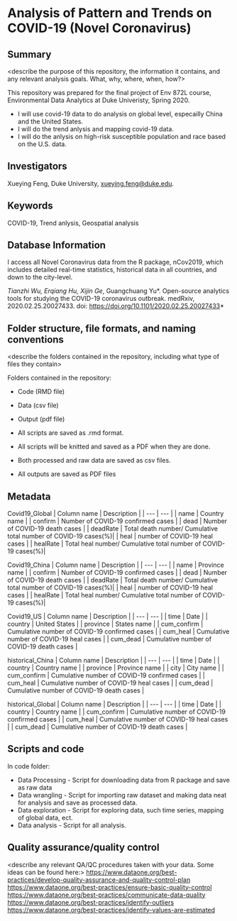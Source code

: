 # Analysis of Pattern and Trends on COVID-19 (Novel Coronavirus)

## Summary

<describe the purpose of this repository, the information it contains, and any relevant analysis goals. What, why, where, when, how?>

This repository was prepared for the final project of Env 872L course, Environmental Data Analytics at Duke Univeristy, Spring 2020.

* I will use covid-19 data to do analysis on global level, especailly China and the United States. 
* I will do the trend anlysis and mapping covid-19 data. 
* I will do the anlysis on high-risk susceptible population and race based on the U.S. data.

## Investigators

Xueying Feng, Duke University, xueying.feng@duke.edu.

## Keywords

COVID-19, Trend anlysis, Geospatial analysis

## Database Information

I access all Novel Coronavirus data from the R package, nCov2019, which includes detailed real-time statistics, historical data in all countries, and down to the city-level.

*Tianzhi Wu, Erqiang Hu, Xijin Ge*, Guangchuang Yu*. Open-source analytics tools for studying the COVID-19 coronavirus outbreak. medRxiv, 2020.02.25.20027433. doi: https://doi.org/10.1101/2020.02.25.20027433*

## Folder structure, file formats, and naming conventions 

<describe the folders contained in the repository, including what type of files they contain>

<describe the formats of files for the various purposes contained in the repository>

<describe your file naming conventions>

Folders contained in the repository:
* Code (RMD file)
* Data (csv file)
* Output (pdf file)

* All scripts are saved as .rmd format. 
* All scripts will be knitted and saved as a PDF when they are done.
* Both processed and raw data are saved as csv files.
* All outputs are saved as PDF files

## Metadata
Covid19_Global
| Column name | Description |
| --- | --- |
| name | Country name |
| confirm | Number of COVID-19 confirmed cases |
| dead | Number of COVID-19 death cases |
| deadRate | Total death number/ Cumulative total number of COVID-19 cases(%)|
| heal | number of COVID-19 heal cases |
| healRate | Total heal number/ Cumulative total number of COVID-19 cases(%)|


Covid19_China
| Column name | Description |
| --- | --- |
| name | Province name |
| confirm | Number of COVID-19 confirmed cases |
| dead | Number of COVID-19 death cases |
| deadRate | Total death number/ Cumulative total number of COVID-19 cases(%)|
| heal | number of COVID-19 heal cases |
| healRate | Total heal number/ Cumulative total number of COVID-19 cases(%)|


Covid19_US
| Column name | Description |
| --- | --- |
| time | Date |
| country | United States |
| province | States name |
| cum_confirm | Cumulative number of COVID-19 confirmed cases  |
| cum_heal | Cumulative number of COVID-19 heal cases |
| cum_dead | Cumulative number of COVID-19 death cases |


historical_China
| Column name | Description |
| --- | --- |
| time | Date |
| country | Country name |
| province | Province name |
| city | City name |
| cum_confirm | Cumulative number of COVID-19 confirmed cases  |
| cum_heal | Cumulative number of COVID-19 heal cases |
| cum_dead | Cumulative number of COVID-19 death cases |

historical_Global
| Column name | Description |
| --- | --- |
| time | Date |
| country | Country name |
| cum_confirm | Cumulative number of COVID-19 confirmed cases  |
| cum_heal | Cumulative number of COVID-19 heal cases |
| cum_dead | Cumulative number of COVID-19 death cases |


## Scripts and code

In code folder:
* Data Processing - Script for downloading data from R package and save as raw data
* Data wrangling - Script for importing raw dataset and making data neat for analysis and save as processed data.
* Data exploration - Script for exploring data, such time series, mapping of global data, ect.
* Data analysis -  Script for all analysis.

## Quality assurance/quality control

<describe any relevant QA/QC procedures taken with your data. Some ideas can be found here:>
<https://www.dataone.org/best-practices/develop-quality-assurance-and-quality-control-plan>
<https://www.dataone.org/best-practices/ensure-basic-quality-control>
<https://www.dataone.org/best-practices/communicate-data-quality>
<https://www.dataone.org/best-practices/identify-outliers>
<https://www.dataone.org/best-practices/identify-values-are-estimated>